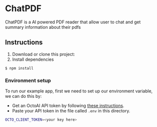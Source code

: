 # ChatPDF
ChatPDF is a AI powered PDF reader that allow user to chat and get summary information about their pdfs

## Instructions

1. Download or clone this project:
2. Install dependencies

```
$ npm install
```

### Environment setup

To run our example app, first we need to set up our environment variable, we can do this by:

- Get an OctoAI API token by following [these instructions](https://octo.ai/docs/getting-started/how-to-create-octoai-api-token/).
- Paste your API token in the file called `.env` in this directory.

```bash
OCTO_CLIENT_TOKEN=<your key here>
```
